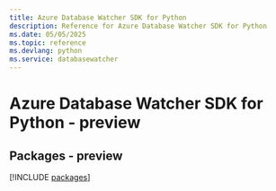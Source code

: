```yaml
---
title: Azure Database Watcher SDK for Python
description: Reference for Azure Database Watcher SDK for Python
ms.date: 05/05/2025
ms.topic: reference
ms.devlang: python
ms.service: databasewatcher
---
```

# Azure Database Watcher SDK for Python - preview
## Packages - preview
[!INCLUDE [packages](database-watcher-index.md)]